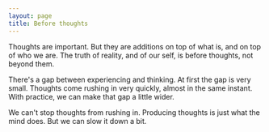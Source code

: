 ```yaml
---
layout: page
title: Before thoughts
---
```


Thoughts are important. But they are additions on top of what is, and on top of who we are. The truth of reality, and of our self, is before thoughts, not beyond them.

There's a gap between experiencing and thinking. At first the gap is very small. Thoughts come rushing in very quickly, almost in the same instant. With practice, we can make that gap a little wider.

We can't stop thoughts from rushing in. Producing thoughts is just what the mind does. But we can slow it down a bit.